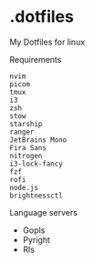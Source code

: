 # .dotfiles

My Dotfiles for linux

Requirements

```
nvim
picom
tmux
i3
zsh
stow
starship
ranger
JetBrains Mono
Fira Sans
nitrogen
i3-lock-fancy
fzf
rofi
node.js
brightnessctl
```
Language servers
- Gopls
- Pyright
- Rls
